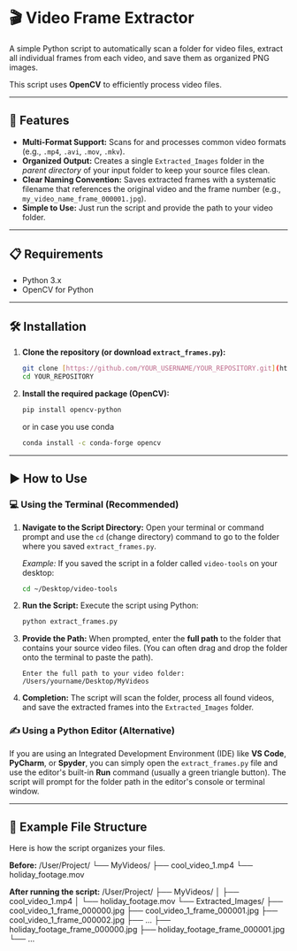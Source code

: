 # 🎬 Video Frame Extractor

A simple Python script to automatically scan a folder for video files, extract all individual frames from each video, and save them as organized PNG images.

This script uses **OpenCV** to efficiently process video files.

---

## 🚀 Features

* **Multi-Format Support:** Scans for and processes common video formats (e.g., `.mp4`, `.avi`, `.mov`, `.mkv`).
* **Organized Output:** Creates a single `Extracted_Images` folder in the *parent directory* of your input folder to keep your source files clean.
* **Clear Naming Convention:** Saves extracted frames with a systematic filename that references the original video and the frame number (e.g., `my_video_name_frame_000001.jpg`).
* **Simple to Use:** Just run the script and provide the path to your video folder.

---

## 📋 Requirements

* Python 3.x
* OpenCV for Python

---

## 🛠️ Installation

1.  **Clone the repository (or download `extract_frames.py`):**
    ```bash
    git clone [https://github.com/YOUR_USERNAME/YOUR_REPOSITORY.git](https://github.com/YOUR_USERNAME/YOUR_REPOSITORY.git)
    cd YOUR_REPOSITORY
    ```

2.  **Install the required package (OpenCV):**
    ```bash
    pip install opencv-python
    ```
    or in case you use conda
    
    ```bash
    conda install -c conda-forge opencv
    ```
---

## ▶️ How to Use

### 💻 Using the Terminal (Recommended)

1.  **Navigate to the Script Directory:** Open your terminal or command prompt and use the `cd` (change directory) command to go to the folder where you saved `extract_frames.py`.

    *Example:* If you saved the script in a folder called `video-tools` on your desktop:
    ```bash
    cd ~/Desktop/video-tools
    ```

2.  **Run the Script:** Execute the script using Python:
    ```bash
    python extract_frames.py
    ```

3.  **Provide the Path:** When prompted, enter the **full path** to the folder that contains your source video files. (You can often drag and drop the folder onto the terminal to paste the path).

    ```
    Enter the full path to your video folder: /Users/yourname/Desktop/MyVideos
    ```

4.  **Completion:** The script will scan the folder, process all found videos, and save the extracted frames into the `Extracted_Images` folder.

### ✍️ Using a Python Editor (Alternative)

If you are using an Integrated Development Environment (IDE) like **VS Code**, **PyCharm**, or **Spyder**, you can simply open the `extract_frames.py` file and use the editor's built-in **Run** command (usually a green triangle button). The script will prompt for the folder path in the editor's console or terminal window.

---

## 📁 Example File Structure

Here is how the script organizes your files.

**Before:**
/User/Project/
└── MyVideos/
    ├── cool_video_1.mp4
    └── holiday_footage.mov


**After running the script:**
/User/Project/
├── MyVideos/
│   ├── cool_video_1.mp4
│   └── holiday_footage.mov
└── Extracted_Images/
    ├── cool_video_1_frame_000000.jpg
    ├── cool_video_1_frame_000001.jpg
    ├── cool_video_1_frame_000002.jpg
    ├── ...
    ├── holiday_footage_frame_000000.jpg
    ├── holiday_footage_frame_000001.jpg
    └── ...
